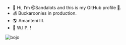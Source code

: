 - 👋 Hi, I’m @Sandalots and this is my GitHub profile 🥇.
- 💰 Buckaroonies in production.
- 🌎 Amanteni III.
- 🔨 W.I.P. !

![bojo](https://user-images.githubusercontent.com/59518103/173134527-0a01e36b-89f8-4718-8afd-65391c0d07b3.jpg)


<!---
Sandalots/Sandalots is a ✨ special ✨ repository because its `README.md` (this file) appears on your GitHub profile.
You can click the Preview link to take a look at your changes.
--->
